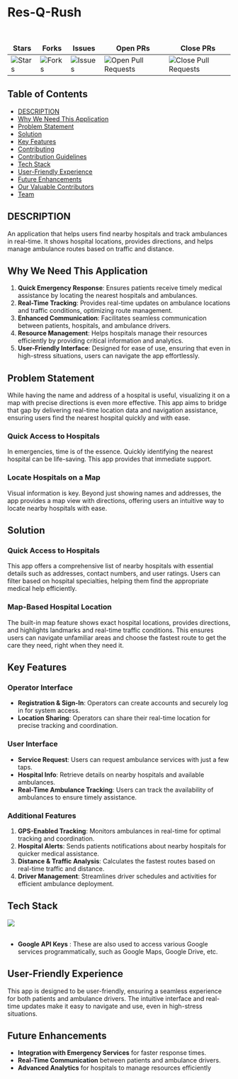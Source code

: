 #  Res-Q-Rush

<br>

<table align="center">
    <thead align="center">
        <tr border: 2px;>
            <td><b> Stars</b></td>
            <td><b> Forks</b></td>
            <td><b> Issues</b></td>
            <td><b> Open PRs</b></td>
            <td><b> Close PRs</b></td>
        </tr>
     </thead>
    <tbody>
         <tr>
            <td><img alt="Stars" src="https://img.shields.io/github/stars/mansiruhil13/Bobble-AI?style=flat&logo=github"/></td>
             <td><img alt="Forks" src="https://img.shields.io/github/forks/mansiruhil13/Bobble-AI?style=flat&logo=github"/></td>
            <td><img alt="Issues" src="https://img.shields.io/github/issues/mansiruhil13/Bobble-AI?style=flat&logo=github"/></td>
            <td><img alt="Open Pull Requests" src="https://img.shields.io/github/issues-pr/mansiruhil13/Bobble-AI?style=flat&logo=github"/></td>
           <td><img alt="Close Pull Requests" src="https://img.shields.io/github/issues-pr-closed/mansiruhil13/Bobble-AI?style=flat&color=critical&logo=github"/></td>
        </tr>
    </tbody>
</table>

## Table of Contents
- [DESCRIPTION](#description)
- [Why We Need This Application](#why-we-need-this-application)
- [Problem Statement](#problem-statement)
- [Solution](#solution)
- [Key Features](#key-features)
- [Contributing](#contributing)
- [Contribution Guidelines](#contribution-guidelines)
- [Tech Stack](#tech-stack)
- [User-Friendly Experience](#user-friendly-experience)
- [Future Enhancements](#future-enhancements)
- [Our Valuable Contributors](#our-valuable-contributors)
- [Team](#team)

## DESCRIPTION
An application that helps users find nearby hospitals and track ambulances in real-time. It shows hospital locations, provides directions, and helps manage ambulance routes based on traffic and distance.

## Why We Need This Application

1. **Quick Emergency Response**: Ensures patients receive timely medical assistance by locating the nearest hospitals and ambulances.
2. **Real-Time Tracking**: Provides real-time updates on ambulance locations and traffic conditions, optimizing route management.
3. **Enhanced Communication**: Facilitates seamless communication between patients, hospitals, and ambulance drivers.
4. **Resource Management**: Helps hospitals manage their resources efficiently by providing critical information and analytics.
5. **User-Friendly Interface**: Designed for ease of use, ensuring that even in high-stress situations, users can navigate the app effortlessly.

## Problem Statement
While having the name and address of a hospital is useful, visualizing it on a map with precise directions is even more effective. This app aims to bridge that gap by delivering real-time location data and navigation assistance, ensuring users find the nearest hospital quickly and with ease. 

###  Quick Access to Hospitals
In emergencies, time is of the essence. Quickly identifying the nearest hospital can be life-saving. This app provides that immediate support.

###  Locate Hospitals on a Map
Visual information is key. Beyond just showing names and addresses, the app provides a map view with directions, offering users an intuitive way to locate nearby hospitals with ease.

## Solution

### Quick Access to Hospitals
This app offers a comprehensive list of nearby hospitals with essential details such as addresses, contact numbers, and user ratings. Users can filter based on hospital specialties, helping them find the appropriate medical help efficiently.

### Map-Based Hospital Location
The built-in map feature shows exact hospital locations, provides directions, and highlights landmarks and real-time traffic conditions. This ensures users can navigate unfamiliar areas and choose the fastest route to get the care they need, right when they need it.

## Key Features

### Operator Interface
- **Registration & Sign-In**: Operators can create accounts and securely log in for system access.
- **Location Sharing**: Operators can share their real-time location for precise tracking and coordination.

### User Interface
- **Service Request**: Users can request ambulance services with just a few taps.
- **Hospital Info**: Retrieve details on nearby hospitals and available ambulances.
- **Real-Time Ambulance Tracking**: Users can track the availability of ambulances to ensure timely assistance.

### Additional Features
1. **GPS-Enabled Tracking**: Monitors ambulances in real-time for optimal tracking and coordination.
2. **Hospital Alerts**: Sends patients notifications about nearby hospitals for quicker medical assistance.
3. **Distance & Traffic Analysis**: Calculates the fastest routes based on real-time traffic and distance.
4. **Driver Management**: Streamlines driver schedules and activities for efficient ambulance deployment.

## Tech Stack

<a href="https://skillicons.dev">
    <img margin="8px" src="https://skillicons.dev/icons?i=html,css,js" />
</a>
<br><br>

- **Google API Keys** : These are also used to access various Google services programmatically, such as Google Maps, Google Drive, etc.

## User-Friendly Experience

This app is designed to be user-friendly, ensuring a seamless experience for both patients and ambulance drivers. The intuitive interface and real-time updates make it easy to navigate and use, even in high-stress situations.

## Future Enhancements

- **Integration with Emergency Services** for faster response times.
- **Real-Time Communication** between patients and ambulance drivers.
- **Advanced Analytics** for hospitals to manage resources efficiently
